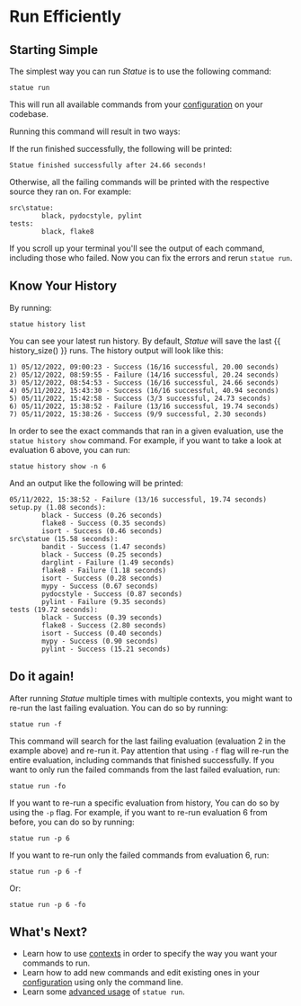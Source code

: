 # Run Efficiently

## Starting Simple
The simplest way you can run *Statue* is to use the following command:

    statue run

This will run all available commands from your [configuration](configuration.md) on your codebase.

Running this command will result in two ways:

If the run finished successfully, the following will be printed:

    Statue finished successfully after 24.66 seconds!

Otherwise, all the failing commands will be printed with the respective source they ran on. For example:

    src\statue:
            black, pydocstyle, pylint
    tests:
            black, flake8


If you scroll up your terminal you'll see the output of each command, including those who failed.
Now you can fix the errors and rerun `statue run`.

## Know Your History

By running:

    statue history list

You can see your latest run history. By default, *Statue* will save the last {{ history_size() }} runs.
The history output will look like this:

    1) 05/12/2022, 09:00:23 - Success (16/16 successful, 20.00 seconds)
    2) 05/12/2022, 08:59:55 - Failure (14/16 successful, 20.24 seconds)
    3) 05/12/2022, 08:54:53 - Success (16/16 successful, 24.66 seconds)
    4) 05/11/2022, 15:43:30 - Success (16/16 successful, 40.94 seconds)
    5) 05/11/2022, 15:42:58 - Success (3/3 successful, 24.73 seconds)
    6) 05/11/2022, 15:38:52 - Failure (13/16 successful, 19.74 seconds)
    7) 05/11/2022, 15:38:26 - Success (9/9 successful, 2.30 seconds)

In order to see the exact commands that ran in a given evaluation, use the `statue history show` command.
For example, if you want to take a look at evaluation 6 above, you can run:

    statue history show -n 6

And an output like the following will be printed:

    05/11/2022, 15:38:52 - Failure (13/16 successful, 19.74 seconds)
    setup.py (1.08 seconds):
            black - Success (0.26 seconds)
            flake8 - Success (0.35 seconds)
            isort - Success (0.46 seconds)
    src\statue (15.58 seconds):
            bandit - Success (1.47 seconds)
            black - Success (0.25 seconds)
            darglint - Failure (1.49 seconds)
            flake8 - Failure (1.18 seconds)
            isort - Success (0.28 seconds)
            mypy - Success (0.67 seconds)
            pydocstyle - Success (0.87 seconds)
            pylint - Failure (9.35 seconds)
    tests (19.72 seconds):
            black - Success (0.39 seconds)
            flake8 - Success (2.80 seconds)
            isort - Success (0.40 seconds)
            mypy - Success (0.90 seconds)
            pylint - Success (15.21 seconds)

## Do it again!

After running *Statue* multiple times with multiple contexts, you might want to re-run the last failing evaluation.
You can do so by running:

    statue run -f

This command will search for the last failing evaluation (evaluation 2 in the example above) and re-run it. Pay
attention that using `-f` flag will re-run the entire evaluation, including commands that finished successfully.
If you want to only run the failed commands from the last failed evaluation, run:

    statue run -fo

If you want to re-run a specific evaluation from history, You can do so by using the `-p` flag.
For example, if you want to re-run evaluation 6 from before, you can do so by running:

    statue run -p 6

If you want to re-run only the failed commands from evaluation 6, run:

    statue run -p 6 -f

Or:

    statue run -p 6 -fo


## What's Next?
- Learn how to use [contexts](contexts.md) in order to specify the way you want
your commands to run.
- Learn how to add new commands and edit existing ones in your [configuration](configuration.md)
using only the command line.
- Learn some [advanced usage](../advanced/advanced_run.md) of `statue run`.